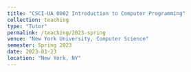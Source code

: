 ```yaml
---
title: "CSCI-UA 0002 Introduction to Computer Programming"
collection: teaching
type: "Tutor"
permalink: /teaching/2023-spring
venue: "New York University, Computer Science"
semester: Spring 2023
date: 2023-01-23
location: "New York, NY"
---
```


